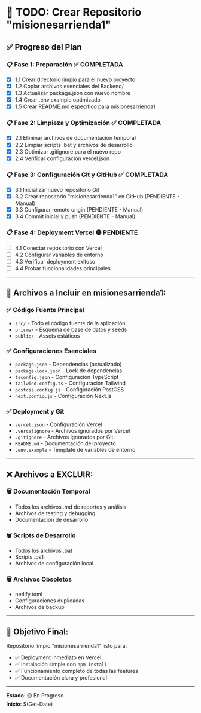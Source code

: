 # 🚀 TODO: Crear Repositorio "misionesarrienda1"

## ✅ Progreso del Plan

### 📋 **Fase 1: Preparación** ✅ COMPLETADA
- [x] 1.1 Crear directorio limpio para el nuevo proyecto
- [x] 1.2 Copiar archivos esenciales del Backend/
- [x] 1.3 Actualizar package.json con nuevo nombre
- [x] 1.4 Crear .env.example optimizado
- [x] 1.5 Crear README.md específico para misionesarrienda1

### 📋 **Fase 2: Limpieza y Optimización** ✅ COMPLETADA
- [x] 2.1 Eliminar archivos de documentación temporal
- [x] 2.2 Limpiar scripts .bat y archivos de desarrollo
- [x] 2.3 Optimizar .gitignore para el nuevo repo
- [x] 2.4 Verificar configuración vercel.json

### 📋 **Fase 3: Configuración Git y GitHub** ✅ COMPLETADA
- [x] 3.1 Inicializar nuevo repositorio Git
- [x] 3.2 Crear repositorio "misionesarrienda1" en GitHub (PENDIENTE - Manual)
- [x] 3.3 Configurar remote origin (PENDIENTE - Manual)
- [x] 3.4 Commit inicial y push (PENDIENTE - Manual)

### 📋 **Fase 4: Deployment Vercel** 🟡 PENDIENTE
- [ ] 4.1 Conectar repositorio con Vercel
- [ ] 4.2 Configurar variables de entorno
- [ ] 4.3 Verificar deployment exitoso
- [ ] 4.4 Probar funcionalidades principales

---

## 📁 **Archivos a Incluir en misionesarrienda1:**

### ✅ **Código Fuente Principal**
- `src/` - Todo el código fuente de la aplicación
- `prisma/` - Esquema de base de datos y seeds
- `public/` - Assets estáticos

### ✅ **Configuraciones Esenciales**
- `package.json` - Dependencias (actualizado)
- `package-lock.json` - Lock de dependencias
- `tsconfig.json` - Configuración TypeScript
- `tailwind.config.ts` - Configuración Tailwind
- `postcss.config.js` - Configuración PostCSS
- `next.config.js` - Configuración Next.js

### ✅ **Deployment y Git**
- `vercel.json` - Configuración Vercel
- `.vercelignore` - Archivos ignorados por Vercel
- `.gitignore` - Archivos ignorados por Git
- `README.md` - Documentación del proyecto
- `.env.example` - Template de variables de entorno

---

## ❌ **Archivos a EXCLUIR:**

### 🗑️ **Documentación Temporal**
- Todos los archivos .md de reportes y análisis
- Archivos de testing y debugging
- Documentación de desarrollo

### 🗑️ **Scripts de Desarrollo**
- Todos los archivos .bat
- Scripts .ps1
- Archivos de configuración local

### 🗑️ **Archivos Obsoletos**
- netlify.toml
- Configuraciones duplicadas
- Archivos de backup

---

## 🎯 **Objetivo Final:**
Repositorio limpio "misionesarrienda1" listo para:
- ✅ Deployment inmediato en Vercel
- ✅ Instalación simple con `npm install`
- ✅ Funcionamiento completo de todas las features
- ✅ Documentación clara y profesional

---

**Estado**: 🟡 En Progreso  
**Inicio**: $(Get-Date)
